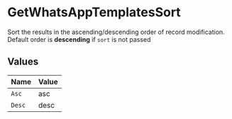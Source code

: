 # GetWhatsAppTemplatesSort

Sort the results in the ascending/descending order of record modification. Default order is **descending** if `sort` is not passed


## Values

| Name   | Value  |
| ------ | ------ |
| `Asc`  | asc    |
| `Desc` | desc   |
